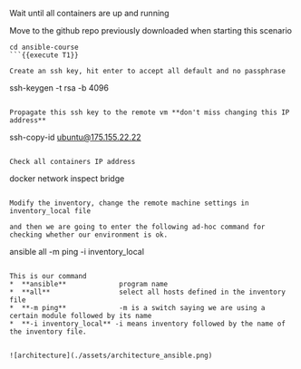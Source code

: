 
Wait until all containers are up and running 

Move to the github repo previously downloaded when starting this scenario
```
cd ansible-course
```{{execute T1}}

Create an ssh key, hit enter to accept all default and no passphrase 
```
ssh-keygen -t rsa -b 4096
```{{ execute T1 }}

Propagate this ssh key to the remote vm **don't miss changing this IP address** 
```
ssh-copy-id  ubuntu@175.155.22.22
```{{ copy }}

Check all containers IP address 
```
docker network inspect bridge
```{{ execute T1 }}

Modify the inventory, change the remote machine settings in inventory_local file   

and then we are going to enter the following ad-hoc command for checking whether our environment is ok.  
```
ansible all -m ping -i inventory_local
```{{execute T1}}

This is our command   
*  **ansible**             program name  
*  **all**                 select all hosts defined in the inventory file    
*  **-m ping**             -m is a switch saying we are using a certain module followed by its name  
*  **-i inventory_local** -i means inventory followed by the name of the inventory file.  


![architecture](./assets/architecture_ansible.png)

